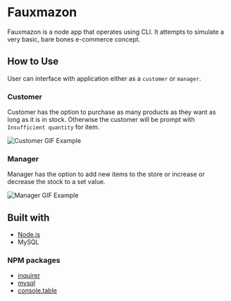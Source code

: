 # Fauxmazon
Fauxmazon is a node app that operates using CLI. It attempts to simulate a very basic, bare bones e-commerce concept.

## How to Use
User can interface with application either as a `customer` or `manager`.

### Customer
Customer has the option to purchase as many products as they want as long as it is in stock. Otherwise the customer will be prompt with `Insufficient quantity` for item.
<!-- GIF here -->
![Customer GIF Example](https://github.com/mbychkowski/fauxmazon/blob/master/docs/customer-example.gif)

### Manager
Manager has the option to add new items to the store or increase or decrease the stock to a set value.
<!-- GIF here -->
![Manager GIF Example](https://github.com/mbychkowski/fauxmazon/blob/master/docs/manager-example.gif)

## Built with
* [Node.js](https://nodejs.org/en/docs/)
* MySQL

### NPM packages
* [inquirer](https://www.npmjs.com/package/inquirer)
* [mysql](https://www.npmjs.com/package/mysql)
* [console.table](https://www.npmjs.com/package/console.table)
